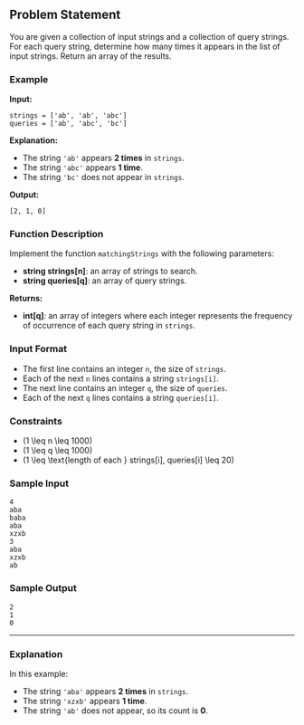 ## Problem Statement

You are given a collection of input strings and a collection of query strings. For each query string, determine how many times it appears in the list of input strings. Return an array of the results.

### Example

**Input:**

```plaintext
strings = ['ab', 'ab', 'abc']
queries = ['ab', 'abc', 'bc']
```

**Explanation:**

- The string `'ab'` appears **2 times** in `strings`.
- The string `'abc'` appears **1 time**.
- The string `'bc'` does not appear in `strings`.

**Output:**

```plaintext
[2, 1, 0]
```

### Function Description

Implement the function `matchingStrings` with the following parameters:

- **string strings[n]**: an array of strings to search.
- **string queries[q]**: an array of query strings.

**Returns:**

- **int[q]**: an array of integers where each integer represents the frequency of occurrence of each query string in `strings`.

### Input Format

- The first line contains an integer `n`, the size of `strings`.
- Each of the next `n` lines contains a string `strings[i]`.
- The next line contains an integer `q`, the size of `queries`.
- Each of the next `q` lines contains a string `queries[i]`.

### Constraints

- \(1 \leq n \leq 1000\)
- \(1 \leq q \leq 1000\)
- \(1 \leq \text{length of each } strings[i], queries[i] \leq 20\)

### Sample Input

```plaintext
4
aba
baba
aba
xzxb
3
aba
xzxb
ab
```

### Sample Output

```plaintext
2
1
0
```

---

### Explanation

In this example:

- The string `'aba'` appears **2 times** in `strings`.
- The string `'xzxb'` appears **1 time**.
- The string `'ab'` does not appear, so its count is **0**.
